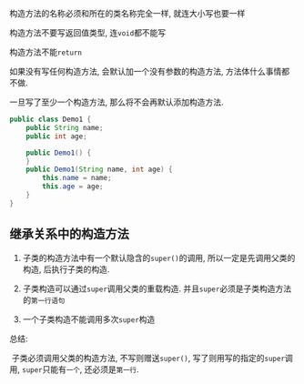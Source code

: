 

构造方法的名称必须和所在的类名称完全一样, 就连大小写也要一样

构造方法不要写返回值类型, 连`void`都不能写

构造方法不能`return`

如果没有写任何构造方法, 会默认加一个没有参数的构造方法,  方法体什么事情都不做.

一旦写了至少一个构造方法, 那么将不会再默认添加构造方法.

```java
public class Demo1 {
    public String name;
    public int age;

    public Demo1() {
    }
    public Demo1(String name, int age) {
        this.name = name;
        this.age = age;
    }
}


```

## 继承关系中的构造方法

1. 子类的构造方法中有一个默认隐含的`super()`的调用, 所以一定是先调用父类的构造,  后执行子类的构造. 

2. 子类构造可以通过`super`调用父类的重载构造.  并且`super`必须是子类构造方法的`第一行语句`

3. 一个子类构造不能调用多次`super`构造

总结:

​	子类必须调用父类的构造方法, 不写则赠送`super()`, 写了则用写的指定的`super`调用, `super`只能有`一个`, 还必须是`第一行`.



   











